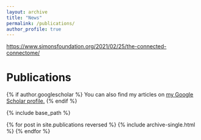 ```yaml
---
layout: archive
title: "News"
permalink: /publications/
author_profile: true
---
```

https://www.simonsfoundation.org/2021/02/25/the-connected-connectome/


Publications
======

{% if author.googlescholar %}
  You can also find my articles on <u><a href="{{author.googlescholar}}">my Google Scholar profile</a>.</u>
{% endif %}

{% include base_path %}

{% for post in site.publications reversed %}
  {% include archive-single.html %}
{% endfor %}
